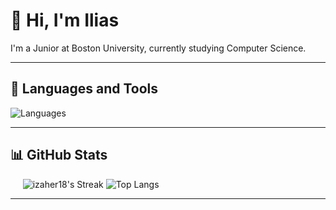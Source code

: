 # 👋 Hi, I'm Ilias

I'm a Junior at Boston University, currently studying Computer Science.

---

## 🧰 Languages and Tools

![Languages](https://skillicons.dev/icons?i=js,react,html,css,python,java,go,ocaml&perline=8)

---

## 📊 GitHub Stats

  <!--![Your GitHub Stats](https://github-readme-stats.vercel.app/api?username=ahemedb&show_icons=true&theme=dark&hide=stars,issues) -->
  ![izaher18's Streak](https://github-readme-streak-stats.herokuapp.com/?user=izaher18&theme=dark&hide_border=false)
![Top Langs](https://github-readme-stats.vercel.app/api/top-langs/?username=izaher18&layout=compact&theme=dark&hide=stars,issues)

---
